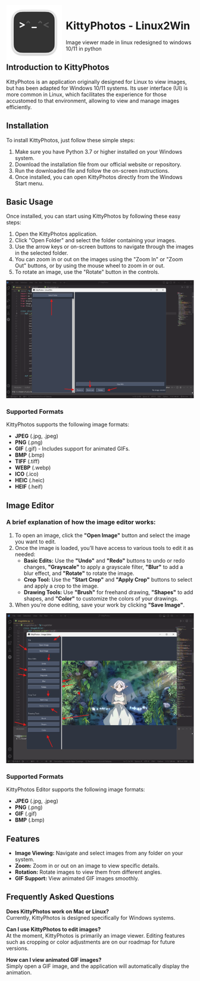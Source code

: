 <img width="150" height="150" align="left" style="float: left; margin: 0 10px 0 0;" alt="CrosshairUp logo" src="https://github.com/KittyLinux2Win/KittyPhotos/blob/main/icon/kitty.app.png?raw=true">

# KittyPhotos - Linux2Win

Image viewer made in linux redesigned to windows 10/11 in python

## Introduction to KittyPhotos

KittyPhotos is an application originally designed for Linux to view images, but has been adapted for Windows 10/11 systems. Its user interface (UI) is more common in Linux, which facilitates the experience for those accustomed to that environment, allowing to view and manage images efficiently.

## Installation

To install KittyPhotos, just follow these simple steps:

1. Make sure you have Python 3.7 or higher installed on your Windows system.
2. Download the installation file from our official website or repository.
3. Run the downloaded file and follow the on-screen instructions.
4. Once installed, you can open KittyPhotos directly from the Windows Start menu.

## Basic Usage

Once installed, you can start using KittyPhotos by following these easy steps:

1. Open the KittyPhotos application.
2. Click "Open Folder" and select the folder containing your images.
3. Use the arrow keys or on-screen buttons to navigate through the images in the selected folder.
4. You can zoom in or out on the images using the "Zoom In" or "Zoom Out" buttons, or by using the mouse wheel to zoom in or out.
5. To rotate an image, use the "Rotate" button in the controls.

![KittyPhotos usage](https://github.com/KittyLinux2Win/KittyPhotos/blob/main/icon/KittyPhotos-Wiki-usage.png?raw=true)

### Supported Formats

KittyPhotos supports the following image formats:

- **JPEG** (.jpg, .jpeg)
- **PNG** (.png)
- **GIF** (.gif) - Includes support for animated GIFs.
- **BMP** (.bmp)
- **TIFF** (.tiff)
- **WEBP** (.webp)
- **ICO** (.ico)
- **HEIC** (.heic)
- **HEIF** (.heif)

## Image Editor

### A brief explanation of how the image editor works:

1. To open an image, click the **"Open Image"** button and select the image you want to edit.
2. Once the image is loaded, you’ll have access to various tools to edit it as needed:
   - **Basic Edits:** Use the **"Undo"** and **"Redo"** buttons to undo or redo changes, **"Grayscale"** to apply a grayscale filter, **"Blur"** to add a blur effect, and **"Rotate"** to rotate the image.
   - **Crop Tool:** Use the **"Start Crop"** and **"Apply Crop"** buttons to select and apply a crop to the image.
   - **Drawing Tools:** Use **"Brush"** for freehand drawing, **"Shapes"** to add shapes, and **"Color"** to customize the colors of your drawings.
3. When you’re done editing, save your work by clicking **"Save Image"**.

![KittyPhotos usage](https://github.com/KittyLinux2Win/KittyPhotos/blob/main/icon/KittyPhotos-Wiki-editor.png?raw=true)

### Supported Formats

KittyPhotos Editor supports the following image formats:

- **JPEG** (.jpg, .jpeg)
- **PNG** (.png)
- **GIF** (.gif)
- **BMP** (.bmp)


## Features

- **Image Viewing:** Navigate and select images from any folder on your system.
- **Zoom:** Zoom in or out on an image to view specific details.
- **Rotation:** Rotate images to view them from different angles.
- **GIF Support:** View animated GIF images smoothly.

## Frequently Asked Questions

**Does KittyPhotos work on Mac or Linux?**  
Currently, KittyPhotos is designed specifically for Windows systems.

**Can I use KittyPhotos to edit images?**  
At the moment, KittyPhotos is primarily an image viewer. Editing features such as cropping or color adjustments are on our roadmap for future versions.

**How can I view animated GIF images?**  
Simply open a GIF image, and the application will automatically display the animation.

